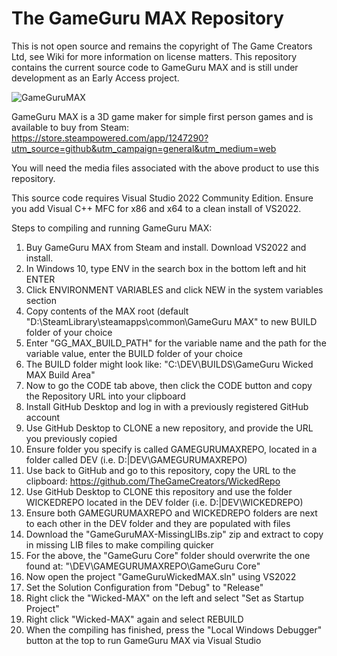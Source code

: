 # The GameGuru MAX Repository

This is not open source and remains the copyright of The Game Creators Ltd, see Wiki for more information on license matters. This repository contains the current source code to GameGuru MAX and is still under development as an Early Access project.

![GameGuruMAX]([https://drive.google.com/file/d/10OCekMFu7rvkV4RP-WnAwB2hHlwTrqzw/view?usp=share_link](https://fstore.thegamecreators.com/VRQuest/TGCMisc/GitHubMAXREPO.jpg))

GameGuru MAX is a 3D game maker for simple first person games and is available to buy from Steam: https://store.steampowered.com/app/1247290?utm_source=github&utm_campaign=general&utm_medium=web

You will need the media files associated with the above product to use this repository.

This source code requires Visual Studio 2022 Community Edition. Ensure you add Visual C++ MFC for x86 and x64 to a clean install of VS2022.

Steps to compiling and running GameGuru MAX:

1. Buy GameGuru MAX from Steam and install. Download VS2022 and install.
2. In Windows 10, type ENV in the search box in the bottom left and hit ENTER
3. Click ENVIRONMENT VARIABLES and click NEW in the system variables section
4. Copy contents of the MAX root (default "D:\SteamLibrary\steamapps\common\GameGuru MAX" to new BUILD folder of your choice
5. Enter "GG_MAX_BUILD_PATH" for the variable name and the path for the variable value, enter the BUILD folder of your choice
6. The BUILD folder might look like: "C:\DEV\BUILDS\GameGuru Wicked MAX Build Area\"
7. Now to go the CODE tab above, then click the CODE button and copy the Repository URL into your clipboard
8. Install GitHub Desktop and log in with a previously registered GitHub account
9. Use GitHub Desktop to CLONE a new repository, and provide the URL you previously copied
10. Ensure folder you specify is called GAMEGURUMAXREPO, located in a folder called DEV (i.e. D:|DEV\GAMEGURUMAXREPO)
11. Use back to GitHub and go to this repository, copy the URL to the clipboard: https://github.com/TheGameCreators/WickedRepo
12. Use GitHub Desktop to CLONE this repository and use the folder WICKEDREPO located in the DEV folder (i.e. D:|DEV\WICKEDREPO)
13. Ensure both GAMEGURUMAXREPO and WICKEDREPO folders are next to each other in the DEV folder and they are populated with files
14. Download the "GameGuruMAX-MissingLIBs.zip" zip and extract to copy in missing LIB files to make compiling quicker
15. For the above, the "GameGuru Core" folder should overwrite the one found at: "\DEV\GAMEGURUMAXREPO\GameGuru Core"
16. Now open the project "GameGuruWickedMAX.sln" using VS2022
17. Set the Solution Configuration from "Debug" to "Release"
18. Right click the "Wicked-MAX" on the left and select "Set as Startup Project"
19. Right click "Wicked-MAX" again and select REBUILD
20. When the compiling has finished, press the "Local Windows Debugger" button at the top to run GameGuru MAX via Visual Studio
